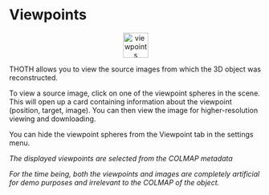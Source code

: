 # Viewpoints

<p align="center">
    <img src=".../assets/icons/nav.png" alt="viewpoints" width="50"/>
</p>

THOTH allows you to view the source images from which the 3D object was reconstructed. 

To view a source image, click on one of the viewpoint spheres in the scene. This will open up a card containing information about the viewpoint (position, target, image). You can then view the image for higher-resolution viewing and downloading.

You can hide the viewpoint spheres from the Viewpoint tab in the settings menu.

*The displayed viewpoints are selected from the COLMAP metadata*

*For the time being, both the viewpoints and images are completely artificial for demo purposes and irrelevant to the COLMAP of the object.*